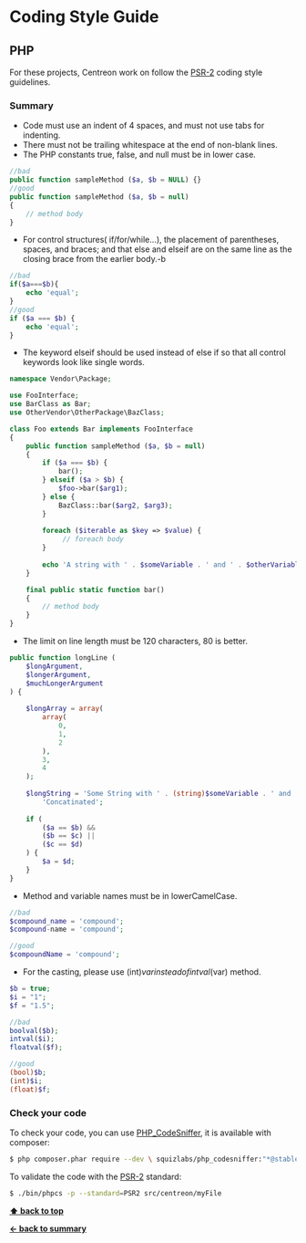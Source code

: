 # Coding Style Guide

## PHP

For these projects, Centreon work on follow the [PSR-2](http://www.php-fig.org/psr/psr-2/) coding style guidelines.

### Summary

* Code must use an indent of 4 spaces, and must not use tabs for indenting.
* There must not be trailing whitespace at the end of non-blank lines.
* The PHP constants true, false, and null must be in lower case.
```php
//bad
public function sampleMethod ($a, $b = NULL) {}
//good
public function sampleMethod ($a, $b = null)
{
    // method body
}
```
* For control structures( if/for/while…), the placement of parentheses, spaces, and braces; and that else and elseif are on the same line as the closing brace from the earlier body.-b 
```php
//bad
if($a===$b){
    echo 'equal';
}
//good
if ($a === $b) {
    echo 'equal';
}
```
* The keyword elseif should be used instead of else if so that all control keywords look like single words.

```php
namespace Vendor\Package;

use FooInterface;
use BarClass as Bar;
use OtherVendor\OtherPackage\BazClass;

class Foo extends Bar implements FooInterface
{
    public function sampleMethod ($a, $b = null)
    {
        if ($a === $b) {
            bar();
        } elseif ($a > $b) {
            $foo->bar($arg1);
        } else {
            BazClass::bar($arg2, $arg3);
        }
 
        foreach ($iterable as $key => $value) {
             // foreach body
        }
 
        echo 'A string with ' . $someVariable . ' and ' . $otherVariable;
    }

    final public static function bar()
    {
        // method body
    }
}

```
* The limit on line length must be 120 characters, 80 is better.
```php
public function longLine (
    $longArgument,
    $longerArgument,
    $muchLongerArgument
) {
       
    $longArray = array(
        array(
            0,
            1,
            2
        ),
        3,
        4
    );
 
    $longString = 'Some String with ' . (string)$someVariable . ' and ' .
        'Concatinated';
 
    if (
        ($a == $b) &&
        ($b == $c) ||
        ($c == $d)
    ) {
        $a = $d;
    }
}
```
* Method and variable names must be in lowerCamelCase.

```php
//bad
$compound_name = 'compound';
$compound-name = 'compound';

//good
$compoundName = 'compound';
```
* For the casting, please use (int)$var instead of intval($var) method.

```php
$b = true;
$i = "1";
$f = "1.5";

//bad
boolval($b);
intval($i);
floatval($f);

//good
(bool)$b;
(int)$i;
(float)$f;
```
### Check your code

To check your code, you can use [PHP_CodeSniffer](https://github.com/squizlabs/PHP_CodeSniffer), it is available with composer:
```bash
$ php composer.phar require --dev \ squizlabs/php_codesniffer:"*@stable"
```
To validate the code with the [PSR-2](http://www.php-fig.org/psr/psr-2/) standard:
```bash
$ ./bin/phpcs -p --standard=PSR2 src/centreon/myFile
```

**[⬆ back to top](#coding-style-guide)**

**[← back to summary](https://github.com/centreon/centreon)**
